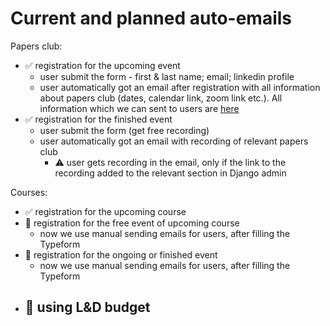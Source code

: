 # Current and planned auto-emails

Papers club:

- ✅ registration for the upcoming event
    - user submit the form - first & last name; email; linkedin profile
    - user automatically got an email after registration with all information about papers club (dates, calendar link, zoom link etc.). All information which we can sent to users are [here](Auto%20emails%20(site+sendpulse)%205f973073445f41a4a404b58efdf9556a.md)
- ✅ registration for the finished event
    - user submit the form (get free recording)
    - user automatically got an email with recording of relevant papers club
        - ⚠️ user gets recording in the email, only if the link to the recording added to the relevant section in Django admin

Courses:

- ✅ registration for the upcoming course
- 💬 registration for the free event of upcoming course
    - now we use manual sending emails for users, after filling the Typeform
- 💬 registration for the ongoing or finished event
    - now we use manual sending emails for users, after filling the Typeform
- 💬 using L&D budget
    -